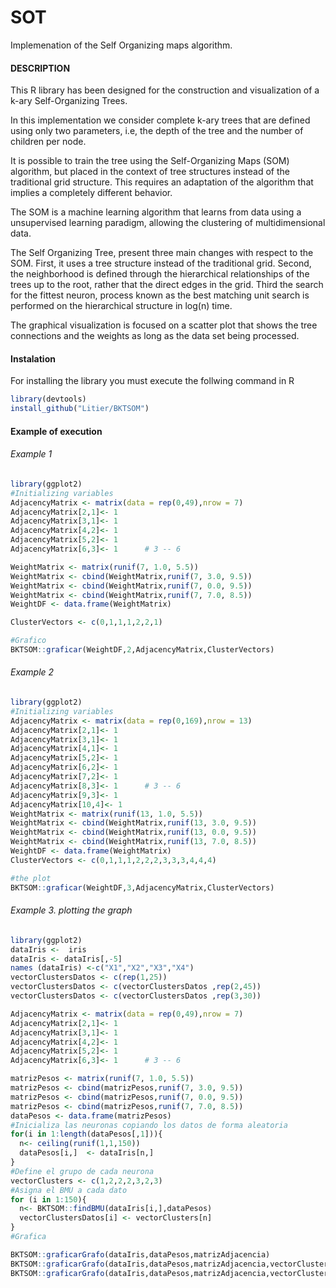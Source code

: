 # SOT

Implemenation of the Self Organizing maps algorithm.

#### DESCRIPTION

This R library has been designed for the construction and visualization of a k-ary Self-Organizing Trees.

In this implementation we consider complete k-ary trees that are defined using only two parameters, i.e, the depth of the tree and the number of children per node.

It is possible to train the tree using the Self-Organizing Maps (SOM) algorithm, but placed in the context of tree structures instead of the traditional grid structure. This requires an adaptation of the algorithm that implies a completely different behavior.

The SOM  is a machine learning algorithm that learns from data using a unsupervised learning paradigm, allowing the clustering of multidimensional data.

The Self Organizing Tree, present three main changes with respect to the SOM. First, it uses a tree structure instead of the traditional grid. Second, the neighborhood is defined through the hierarchical relationships of the trees up to the root, rather that the direct edges in the grid. Third the search for the fittest neuron, process known as the best matching unit search is performed on the hierarchical structure in log(n) time.

The graphical visualization is focused on a scatter plot that shows the tree connections and the weights as long as the data set being processed.

#### Instalation 

For installing the library you must execute the follwing command in R

```R
library(devtools)
install_github("Litier/BKTSOM")
```

#### Example of execution 

###### Example 1

```R
library(ggplot2)
#Initializing variables
AdjacencyMatrix <- matrix(data = rep(0,49),nrow = 7)
AdjacencyMatrix[2,1]<- 1
AdjacencyMatrix[3,1]<- 1
AdjacencyMatrix[4,2]<- 1
AdjacencyMatrix[5,2]<- 1
AdjacencyMatrix[6,3]<- 1      # 3 -- 6

WeightMatrix <- matrix(runif(7, 1.0, 5.5))
WeightMatrix <- cbind(WeightMatrix,runif(7, 3.0, 9.5))
WeightMatrix <- cbind(WeightMatrix,runif(7, 0.0, 9.5))
WeightMatrix <- cbind(WeightMatrix,runif(7, 7.0, 8.5))
WeightDF <- data.frame(WeightMatrix)

ClusterVectors <- c(0,1,1,1,2,2,1)

#Grafico
BKTSOM::graficar(WeightDF,2,AdjacencyMatrix,ClusterVectors)
```
###### Example 2
```R
library(ggplot2)
#Initializing variables
AdjacencyMatrix <- matrix(data = rep(0,169),nrow = 13)
AdjacencyMatrix[2,1]<- 1
AdjacencyMatrix[3,1]<- 1
AdjacencyMatrix[4,1]<- 1
AdjacencyMatrix[5,2]<- 1
AdjacencyMatrix[6,2]<- 1
AdjacencyMatrix[7,2]<- 1
AdjacencyMatrix[8,3]<- 1      # 3 -- 6
AdjacencyMatrix[9,3]<- 1
AdjacencyMatrix[10,4]<- 1
WeightMatrix <- matrix(runif(13, 1.0, 5.5))
WeightMatrix <- cbind(WeightMatrix,runif(13, 3.0, 9.5))
WeightMatrix <- cbind(WeightMatrix,runif(13, 0.0, 9.5))
WeightMatrix <- cbind(WeightMatrix,runif(13, 7.0, 8.5))
WeightDF <- data.frame(WeightMatrix)
ClusterVectors <- c(0,1,1,1,2,2,2,3,3,3,4,4,4)

#the plot
BKTSOM::graficar(WeightDF,3,AdjacencyMatrix,ClusterVectors)
```
###### Example 3. plotting the graph
```R
library(ggplot2)
dataIris <-  iris
dataIris <- dataIris[,-5]
names (dataIris) <-c("X1","X2","X3","X4")
vectorClustersDatos <- c(rep(1,25))
vectorClustersDatos <- c(vectorClustersDatos ,rep(2,45))
vectorClustersDatos <- c(vectorClustersDatos ,rep(3,30))

AdjacencyMatrix <- matrix(data = rep(0,49),nrow = 7)
AdjacencyMatrix[2,1]<- 1
AdjacencyMatrix[3,1]<- 1
AdjacencyMatrix[4,2]<- 1
AdjacencyMatrix[5,2]<- 1
AdjacencyMatrix[6,3]<- 1      # 3 -- 6

matrizPesos <- matrix(runif(7, 1.0, 5.5))
matrizPesos <- cbind(matrizPesos,runif(7, 3.0, 9.5))
matrizPesos <- cbind(matrizPesos,runif(7, 0.0, 9.5))
matrizPesos <- cbind(matrizPesos,runif(7, 7.0, 8.5))
dataPesos <- data.frame(matrizPesos)
#Inicializa las neuronas copiando los datos de forma aleatoria
for(i in 1:length(dataPesos[,1])){
  n<- ceiling(runif(1,1,150))
  dataPesos[i,]  <- dataIris[n,]
}
#Define el grupo de cada neurona
vectorClusters <- c(1,2,2,2,3,2,3)
#Asigna el BMU a cada dato
for (i in 1:150){
  n<- BKTSOM::findBMU(dataIris[i,],dataPesos)
  vectorClustersDatos[i] <- vectorClusters[n]
}
#Grafica

BKTSOM::graficarGrafo(dataIris,dataPesos,matrizAdjacencia)
BKTSOM::graficarGrafo(dataIris,dataPesos,matrizAdjacencia,vectorClusters)
BKTSOM::graficarGrafo(dataIris,dataPesos,matrizAdjacencia,vectorClusters,vectorClustersDatos)
```
